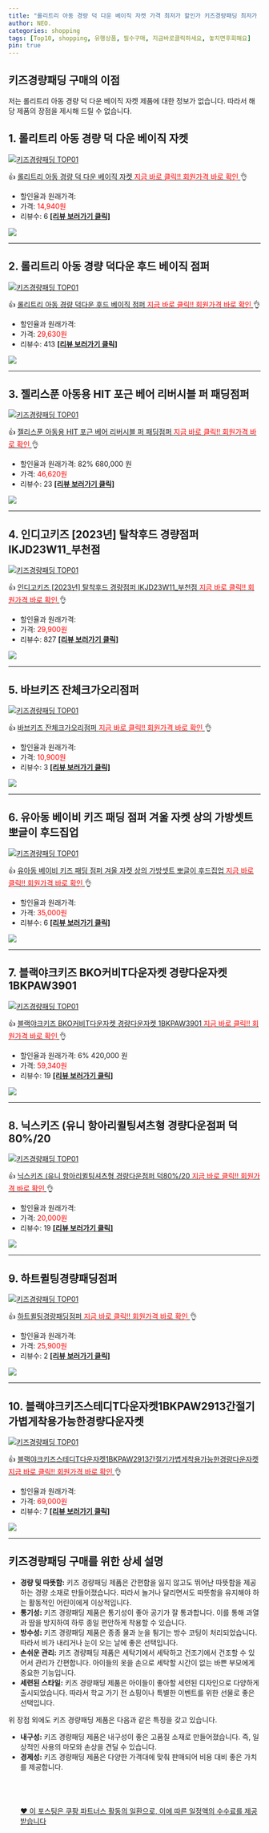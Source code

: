 ```yaml
---
title: "롤리트리 아동 경량 덕 다운 베이직 자켓 가격 최저가 할인가 키즈경량패딩 최저가 추천 제품 비교"
author: NEO.
categories: shopping
tags: [Top10, shopping, 유행상품, 필수구매, 지금바로클릭하세요, 놓치면후회해요]
pin: true
---
```

## 키즈경량패딩 구매의 이점
저는 롤리트리 아동 경량 덕 다운 베이직 자켓 제품에 대한 정보가 없습니다. 따라서 해당 제품의 장점을 제시해 드릴 수 없습니다.

   

## 1. 롤리트리 아동 경량 덕 다운 베이직 자켓

[![키즈경량패딩 TOP01](https://thumbnail7.coupangcdn.com/thumbnails/remote/490x490ex/image/retail/images/144911075969805-12028ff9-3c89-43aa-9209-c7cb7f41ebc0.jpg)](https://link.coupang.com/re/AFFSDP?lptag=AF3617701&subid=GithubCoopas&pageKey=6690428680&traceid=V0-153&itemId=15458505624&vendorItemId=82678059131)


👍 [롤리트리 아동 경량 덕 다운 베이직 자켓 <font color=red> 지금 바로 클릭!! 회원가격 바로 확인 </font> ](https://link.coupang.com/re/AFFSDP?lptag=AF3617701&subid=GithubCoopas&pageKey=6690428680&traceid=V0-153&itemId=15458505624&vendorItemId=82678059131) 👌 


- 할인율과 원래가격: 
- 가격: <span style='color:red'>14,940원</span>
- 리뷰수: 6  [**[리뷰 보러가기 클릭]**](https://link.coupang.com/re/AFFSDP?lptag=AF3617701&subid=GithubCoopas&pageKey=6690428680&traceid=V0-153&itemId=15458505624&vendorItemId=82678059131)

[![](/discount_price.png)](https://link.coupang.com/re/AFFSDP?lptag=AF3617701&subid=GithubCoopas&pageKey=6690428680&traceid=V0-153&itemId=15458505624&vendorItemId=82678059131)

---


   

## 2. 롤리트리 아동 경량 덕다운 후드 베이직 점퍼

[![키즈경량패딩 TOP01](https://thumbnail8.coupangcdn.com/thumbnails/remote/490x490ex/image/retail/images/211997408714470-2adbfb95-82c2-4dce-8512-d9c3965091af.jpg)](https://link.coupang.com/re/AFFSDP?lptag=AF3617701&subid=GithubCoopas&pageKey=6690428661&traceid=V0-153&itemId=15458505535&vendorItemId=82678059052)


👍 [롤리트리 아동 경량 덕다운 후드 베이직 점퍼 <font color=red> 지금 바로 클릭!! 회원가격 바로 확인 </font> ](https://link.coupang.com/re/AFFSDP?lptag=AF3617701&subid=GithubCoopas&pageKey=6690428661&traceid=V0-153&itemId=15458505535&vendorItemId=82678059052) 👌 


- 할인율과 원래가격: 
- 가격: <span style='color:red'>29,630원</span>
- 리뷰수: 413  [**[리뷰 보러가기 클릭]**](https://link.coupang.com/re/AFFSDP?lptag=AF3617701&subid=GithubCoopas&pageKey=6690428661&traceid=V0-153&itemId=15458505535&vendorItemId=82678059052)

[![](/discount_price.png)](https://link.coupang.com/re/AFFSDP?lptag=AF3617701&subid=GithubCoopas&pageKey=6690428661&traceid=V0-153&itemId=15458505535&vendorItemId=82678059052)

---


   

## 3. 젤리스푼 아동용 HIT 포근 베어 리버시블 퍼 패딩점퍼

[![키즈경량패딩 TOP01](https://thumbnail6.coupangcdn.com/thumbnails/remote/490x490ex/image/vendor_inventory/aac2/4a5e6b8fd042530c7d4b32f5fac0b3f9159d6ce018a305dcf70393c976a7.jpg)](https://link.coupang.com/re/AFFSDP?lptag=AF3617701&subid=GithubCoopas&pageKey=7565641861&traceid=V0-153&itemId=19941792925&vendorItemId=87125884914)


👍 [젤리스푼 아동용 HIT 포근 베어 리버시블 퍼 패딩점퍼 <font color=red> 지금 바로 클릭!! 회원가격 바로 확인 </font> ](https://link.coupang.com/re/AFFSDP?lptag=AF3617701&subid=GithubCoopas&pageKey=7565641861&traceid=V0-153&itemId=19941792925&vendorItemId=87125884914) 👌 


- 할인율과 원래가격: 82%  680,000   원
- 가격: <span style='color:red'>46,620원</span>
- 리뷰수: 23  [**[리뷰 보러가기 클릭]**](https://link.coupang.com/re/AFFSDP?lptag=AF3617701&subid=GithubCoopas&pageKey=7565641861&traceid=V0-153&itemId=19941792925&vendorItemId=87125884914)

[![](/discount_price.png)](https://link.coupang.com/re/AFFSDP?lptag=AF3617701&subid=GithubCoopas&pageKey=7565641861&traceid=V0-153&itemId=19941792925&vendorItemId=87125884914)

---


   

## 4. 인디고키즈 [2023년] 탈착후드 경량점퍼 IKJD23W11_부천점

[![키즈경량패딩 TOP01](https://thumbnail8.coupangcdn.com/thumbnails/remote/490x490ex/image/vendor_inventory/b913/1e14efde1e7ed35fdc66e9388e493ebbfd265f0fa78360092e30ee24cbbf.jpg)](https://link.coupang.com/re/AFFSDP?lptag=AF3617701&subid=GithubCoopas&pageKey=7557040202&traceid=V0-153&itemId=19900799623&vendorItemId=87127098882)


👍 [인디고키즈 [2023년] 탈착후드 경량점퍼 IKJD23W11_부천점 <font color=red> 지금 바로 클릭!! 회원가격 바로 확인 </font> ](https://link.coupang.com/re/AFFSDP?lptag=AF3617701&subid=GithubCoopas&pageKey=7557040202&traceid=V0-153&itemId=19900799623&vendorItemId=87127098882) 👌 


- 할인율과 원래가격: 
- 가격: <span style='color:red'>29,900원</span>
- 리뷰수: 827  [**[리뷰 보러가기 클릭]**](https://link.coupang.com/re/AFFSDP?lptag=AF3617701&subid=GithubCoopas&pageKey=7557040202&traceid=V0-153&itemId=19900799623&vendorItemId=87127098882)

[![](/discount_price.png)](https://link.coupang.com/re/AFFSDP?lptag=AF3617701&subid=GithubCoopas&pageKey=7557040202&traceid=V0-153&itemId=19900799623&vendorItemId=87127098882)

---


   

## 5. 바브키즈 잔체크가오리점퍼

[![키즈경량패딩 TOP01](https://thumbnail6.coupangcdn.com/thumbnails/remote/490x490ex/image/vendor_inventory/15a1/42386a49bfb0552e77df36dcffa140da029977cc8ab5fc6e3ad8e304617e.jpg)](https://link.coupang.com/re/AFFSDP?lptag=AF3617701&subid=GithubCoopas&pageKey=6810232977&traceid=V0-153&itemId=16107783658&vendorItemId=87781296019)


👍 [바브키즈 잔체크가오리점퍼 <font color=red> 지금 바로 클릭!! 회원가격 바로 확인 </font> ](https://link.coupang.com/re/AFFSDP?lptag=AF3617701&subid=GithubCoopas&pageKey=6810232977&traceid=V0-153&itemId=16107783658&vendorItemId=87781296019) 👌 


- 할인율과 원래가격: 
- 가격: <span style='color:red'>10,900원</span>
- 리뷰수: 3  [**[리뷰 보러가기 클릭]**](https://link.coupang.com/re/AFFSDP?lptag=AF3617701&subid=GithubCoopas&pageKey=6810232977&traceid=V0-153&itemId=16107783658&vendorItemId=87781296019)

[![](/discount_price.png)](https://link.coupang.com/re/AFFSDP?lptag=AF3617701&subid=GithubCoopas&pageKey=6810232977&traceid=V0-153&itemId=16107783658&vendorItemId=87781296019)

---


   

## 6. 유아동 베이비 키즈 패딩 점퍼 겨울 자켓 상의 가방셋트 뽀글이 후드집업

[![키즈경량패딩 TOP01](https://thumbnail7.coupangcdn.com/thumbnails/remote/490x490ex/image/vendor_inventory/0dd1/64057db32801a82f2ce57dfdb9d7622ccf7e89c06fabf72164383d850dcd.jpeg)](https://link.coupang.com/re/AFFSDP?lptag=AF3617701&subid=GithubCoopas&pageKey=7829917504&traceid=V0-153&itemId=21293264748&vendorItemId=88353122442)


👍 [유아동 베이비 키즈 패딩 점퍼 겨울 자켓 상의 가방셋트 뽀글이 후드집업 <font color=red> 지금 바로 클릭!! 회원가격 바로 확인 </font> ](https://link.coupang.com/re/AFFSDP?lptag=AF3617701&subid=GithubCoopas&pageKey=7829917504&traceid=V0-153&itemId=21293264748&vendorItemId=88353122442) 👌 


- 할인율과 원래가격: 
- 가격: <span style='color:red'>35,000원</span>
- 리뷰수: 6  [**[리뷰 보러가기 클릭]**](https://link.coupang.com/re/AFFSDP?lptag=AF3617701&subid=GithubCoopas&pageKey=7829917504&traceid=V0-153&itemId=21293264748&vendorItemId=88353122442)

[![](/discount_price.png)](https://link.coupang.com/re/AFFSDP?lptag=AF3617701&subid=GithubCoopas&pageKey=7829917504&traceid=V0-153&itemId=21293264748&vendorItemId=88353122442)

---


   

## 7. 블랙야크키즈 BKO커비T다운자켓 경량다운자켓 1BKPAW3901

[![키즈경량패딩 TOP01](https://thumbnail9.coupangcdn.com/thumbnails/remote/490x490ex/image/vendor_inventory/5fec/9202a1b1804ad91ae694ed1489599a417a68a1f4610876150c90e1326376.jpg)](https://link.coupang.com/re/AFFSDP?lptag=AF3617701&subid=GithubCoopas&pageKey=7601092540&traceid=V0-153&itemId=20107253110&vendorItemId=87202148192)


👍 [블랙야크키즈 BKO커비T다운자켓 경량다운자켓 1BKPAW3901 <font color=red> 지금 바로 클릭!! 회원가격 바로 확인 </font> ](https://link.coupang.com/re/AFFSDP?lptag=AF3617701&subid=GithubCoopas&pageKey=7601092540&traceid=V0-153&itemId=20107253110&vendorItemId=87202148192) 👌 


- 할인율과 원래가격: 6%  420,000   원
- 가격: <span style='color:red'>59,340원</span>
- 리뷰수: 19  [**[리뷰 보러가기 클릭]**](https://link.coupang.com/re/AFFSDP?lptag=AF3617701&subid=GithubCoopas&pageKey=7601092540&traceid=V0-153&itemId=20107253110&vendorItemId=87202148192)

[![](/discount_price.png)](https://link.coupang.com/re/AFFSDP?lptag=AF3617701&subid=GithubCoopas&pageKey=7601092540&traceid=V0-153&itemId=20107253110&vendorItemId=87202148192)

---


   

## 8. 닉스키즈 (유니 항아리퀼팅셔츠형 경량다운점퍼 덕80%/20

[![키즈경량패딩 TOP01](https://thumbnail10.coupangcdn.com/thumbnails/remote/490x490ex/image/vendor_inventory/fdd1/ac54ef063007325a4639c073bf5636b5d703bea03fa92324674ef86b3f67.jpg)](https://link.coupang.com/re/AFFSDP?lptag=AF3617701&subid=GithubCoopas&pageKey=7737624021&traceid=V0-153&itemId=20809045285&vendorItemId=87877961183)


👍 [닉스키즈 (유니 항아리퀼팅셔츠형 경량다운점퍼 덕80%/20 <font color=red> 지금 바로 클릭!! 회원가격 바로 확인 </font> ](https://link.coupang.com/re/AFFSDP?lptag=AF3617701&subid=GithubCoopas&pageKey=7737624021&traceid=V0-153&itemId=20809045285&vendorItemId=87877961183) 👌 


- 할인율과 원래가격: 
- 가격: <span style='color:red'>20,000원</span>
- 리뷰수: 19  [**[리뷰 보러가기 클릭]**](https://link.coupang.com/re/AFFSDP?lptag=AF3617701&subid=GithubCoopas&pageKey=7737624021&traceid=V0-153&itemId=20809045285&vendorItemId=87877961183)

[![](/discount_price.png)](https://link.coupang.com/re/AFFSDP?lptag=AF3617701&subid=GithubCoopas&pageKey=7737624021&traceid=V0-153&itemId=20809045285&vendorItemId=87877961183)

---


   

## 9. 하트퀼팅경량패딩점퍼

[![키즈경량패딩 TOP01](https://thumbnail7.coupangcdn.com/thumbnails/remote/490x490ex/image/vendor_inventory/c9f7/b8165be79084bdc9ee197b2eaa151e407af8be59118cfdc8d71f2cb986c1.jpg)](https://link.coupang.com/re/AFFSDP?lptag=AF3617701&subid=GithubCoopas&pageKey=7658335989&traceid=V0-153&itemId=20395620577&vendorItemId=87349238487)


👍 [하트퀼팅경량패딩점퍼 <font color=red> 지금 바로 클릭!! 회원가격 바로 확인 </font> ](https://link.coupang.com/re/AFFSDP?lptag=AF3617701&subid=GithubCoopas&pageKey=7658335989&traceid=V0-153&itemId=20395620577&vendorItemId=87349238487) 👌 


- 할인율과 원래가격: 
- 가격: <span style='color:red'>25,900원</span>
- 리뷰수: 2  [**[리뷰 보러가기 클릭]**](https://link.coupang.com/re/AFFSDP?lptag=AF3617701&subid=GithubCoopas&pageKey=7658335989&traceid=V0-153&itemId=20395620577&vendorItemId=87349238487)

[![](/discount_price.png)](https://link.coupang.com/re/AFFSDP?lptag=AF3617701&subid=GithubCoopas&pageKey=7658335989&traceid=V0-153&itemId=20395620577&vendorItemId=87349238487)

---


   

## 10. 블랙야크키즈스테디T다운자켓1BKPAW2913간절기가볍게착용가능한경량다운자켓

[![키즈경량패딩 TOP01](https://thumbnail6.coupangcdn.com/thumbnails/remote/490x490ex/image/vendor_inventory/78f4/75691f4ac7318e13af6a6a4dbc53648b5ebce38e6216cd361060874f42d6.jpg)](https://link.coupang.com/re/AFFSDP?lptag=AF3617701&subid=GithubCoopas&pageKey=7558672973&traceid=V0-153&itemId=19908710352&vendorItemId=87008670234)


👍 [블랙야크키즈스테디T다운자켓1BKPAW2913간절기가볍게착용가능한경량다운자켓 <font color=red> 지금 바로 클릭!! 회원가격 바로 확인 </font> ](https://link.coupang.com/re/AFFSDP?lptag=AF3617701&subid=GithubCoopas&pageKey=7558672973&traceid=V0-153&itemId=19908710352&vendorItemId=87008670234) 👌 


- 할인율과 원래가격: 
- 가격: <span style='color:red'>69,000원</span>
- 리뷰수: 7  [**[리뷰 보러가기 클릭]**](https://link.coupang.com/re/AFFSDP?lptag=AF3617701&subid=GithubCoopas&pageKey=7558672973&traceid=V0-153&itemId=19908710352&vendorItemId=87008670234)

[![](/discount_price.png)](https://link.coupang.com/re/AFFSDP?lptag=AF3617701&subid=GithubCoopas&pageKey=7558672973&traceid=V0-153&itemId=19908710352&vendorItemId=87008670234)

---
## 키즈경량패딩 구매를 위한 상세 설명
* **경량 및 따뜻함:** 키즈 경량패딩 제품은 간편함을 잃지 않고도 뛰어난 따뜻함을 제공하는 경량 소재로 만들어졌습니다. 따라서 놀거나 달리면서도 따뜻함을 유지해야 하는 활동적인 어린이에게 이상적입니다.
* **통기성:** 키즈 경량패딩 제품은 통기성이 좋아 공기가 잘 통과합니다. 이를 통해 과열과 땀을 방지하여 하루 종일 편안하게 착용할 수 있습니다.
* **방수성:** 키즈 경량패딩 제품은 종종 물과 눈을 튕기는 방수 코팅이 처리되었습니다. 따라서 비가 내리거나 눈이 오는 날에 좋은 선택입니다.
* **손쉬운 관리:** 키즈 경량패딩 제품은 세탁기에서 세탁하고 건조기에서 건조할 수 있어서 관리가 간편합니다. 아이들의 옷을 손으로 세탁할 시간이 없는 바쁜 부모에게 중요한 기능입니다.
* **세련된 스타일:** 키즈 경량패딩 제품은 아이들이 좋아할 세련된 디자인으로 다양하게 출시되었습니다. 따라서 학교 가기 전 쇼핑이나 특별한 이벤트를 위한 선물로 좋은 선택입니다.

위 장점 외에도 키즈 경량패딩 제품은 다음과 같은 특징을 갖고 있습니다.

* **내구성:** 키즈 경량패딩 제품은 내구성이 좋은 고품질 소재로 만들어졌습니다. 즉, 일상적인 사용의 마모와 손상을 견딜 수 있습니다.
* **경제성:** 키즈 경량패딩 제품은 다양한 가격대에 맞춰 판매되어 비용 대비 좋은 가치를 제공합니다.<br><br><br><br><br> [ ❤  이 포스팅은 쿠팡 파트너스 활동의 일환으로, 이에 따른 일정액의 수수료를 제공받습니다](https://link.coupang.com/a/bcEFyh)